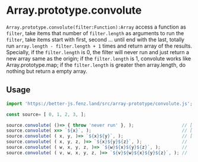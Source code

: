 # Array.prototype.convolute

`Array.prototype.convolute(filter:Function):Array` access a function as `filter`, 
take items that number of `filter.length` as arguments to run the `filter`, 
take items start with first, second ... until end with the last, 
totally run `array.length - filter.length + 1` times and return array of the results.
Specially, if the `filter.length` is 0, the filter will never run and just return a new array same as the origin;
if the `filter.length` is 1, convolute works like Array.prototype.map;
if the `filter.length` is greater then array.length, do nothing but return a empty array. 


## Usage

```javascript
import 'https://better-js.fenz.land/src/array-prototype/convolute.js';

const source= [ 0, 1, 2, 3, ];

source.convolute( ()=> { throw 'never run' }, );                  // [ 0, 1, 2, 3, ]
source.convolute( x=> `${x}`, );                                  // [ '0', '1', '2', '3', ]
source.convolute( ( x, y, )=> `${x}${y}`, );                      // [ '01', '12', '23', ]
source.convolute( ( x, y, z, )=> `${x}${y}${z}`, );               //   [ '012', '123', ]
source.convolute( ( w, x, y, z, )=> `${w}${x}${y}${z}`, );        //     [ '0123', ]
source.convolute( ( v, w, x, y, z, )=> `${v}${w}${x}${y}${z}`, ); //         []
```

